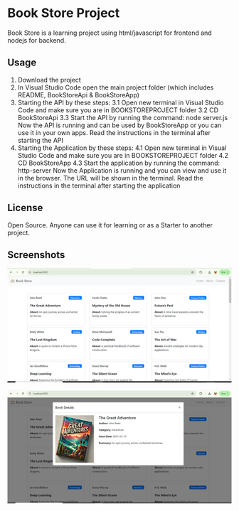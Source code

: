 # Book Store Project
Book Store is a learning project using html/javascript for frontend and nodejs for backend.

## Usage
1. Download the project
2. In Visual Studio Code open the main project folder (which includes README, BookStoreApi & BookStoreApp)
3. Starting the API by these steps:
    3.1 Open new terminal in Visual Studio Code and make sure you are in BOOKSTOREPROJECT folder
    3.2 CD BookStoreApi
    3.3 Start the API by running the command: node server.js
Now the API is running and can be used by BookStoreApp or you can use it in your own apps.
Read the instructions in the terminal after starting the API
4. Starting the Application by these steps:
    4.1 Open new terminal in Visual Studio Code and make sure you are in BOOKSTOREPROJECT folder
    4.2 CD BookStoreApp
    4.3 Start the application by running the command: http-server
Now the Application is running and you can view and use it in the browser. The URL will be shown in the terminal. Read the instructions in the terminal after starting the application 

## License
Open Source. Anyone can use it for learning or as a Starter to another project.

## Screenshots
![Books Grid](screenshots/1.png)

![Book View](screenshots/2.png)
